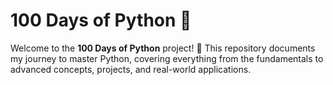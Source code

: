 # 100 Days of Python 🐍

Welcome to the **100 Days of Python** project! 🚀 This repository documents my journey to master Python, covering everything from the fundamentals to advanced concepts, projects, and real-world applications.
